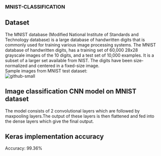 ### MNIST-CLASSIFICATION

## Dataset
The MNIST database (Modified National Institute of Standards and Technology database) is a large database of handwritten digits that is commonly used for training various image processing systems.
The MNIST database of handwritten digits, has a training set of 60,000 28x28 grayscale images of the 10 digits, and a test set of 10,000 examples. It is a subset of a larger set available from NIST. The digits have been size-normalized and centered in a fixed-size image.<br/>
Sample images from MNIST test dataset:<br/>
![github-small](https://upload.wikimedia.org/wikipedia/commons/2/27/MnistExamples.png)
## Image classification CNN model on MNIST dataset
The model consists of 2 convolutional layers which are followed by maxpooling layers.The output of these layers is then flattened and fed into the dense layers which give the final output.
## Keras implementation accuracy
Accuracy: 99.36%<br/>

